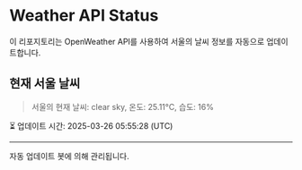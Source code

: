 
# Weather API Status

이 리포지토리는 OpenWeather API를 사용하여 서울의 날씨 정보를 자동으로 업데이트합니다.

## 현재 서울 날씨
> 서울의 현재 날씨: clear sky, 온도: 25.11°C, 습도: 16%

⏳ 업데이트 시간: 2025-03-26 05:55:28 (UTC)

---
자동 업데이트 봇에 의해 관리됩니다.
